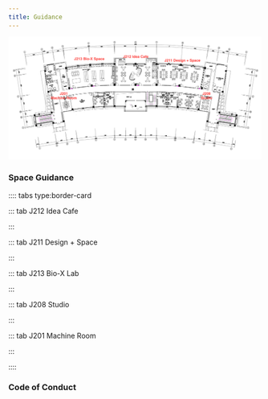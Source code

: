 ```yaml
---
title: Guidance 
---
```


<img src="/image/labimg.png" >

### Space Guidance

:::: tabs type:border-card

::: tab J212 Idea Cafe

:::

::: tab J211 Design + Space

:::

::: tab J213 Bio-X Lab

:::

::: tab J208 Studio

:::

::: tab J201 Machine Room

:::

::::



### Code of Conduct